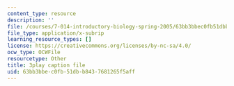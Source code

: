 ```yaml
---
content_type: resource
description: ''
file: /courses/7-014-introductory-biology-spring-2005/63bb3bbec0fb51dbb8437681265f5aff_rKquepVheyM.vtt
file_type: application/x-subrip
learning_resource_types: []
license: https://creativecommons.org/licenses/by-nc-sa/4.0/
ocw_type: OCWFile
resourcetype: Other
title: 3play caption file
uid: 63bb3bbe-c0fb-51db-b843-7681265f5aff
---
```


